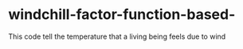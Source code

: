 # windchill-factor-function-based-
This code tell the temperature that a living being feels due to wind
